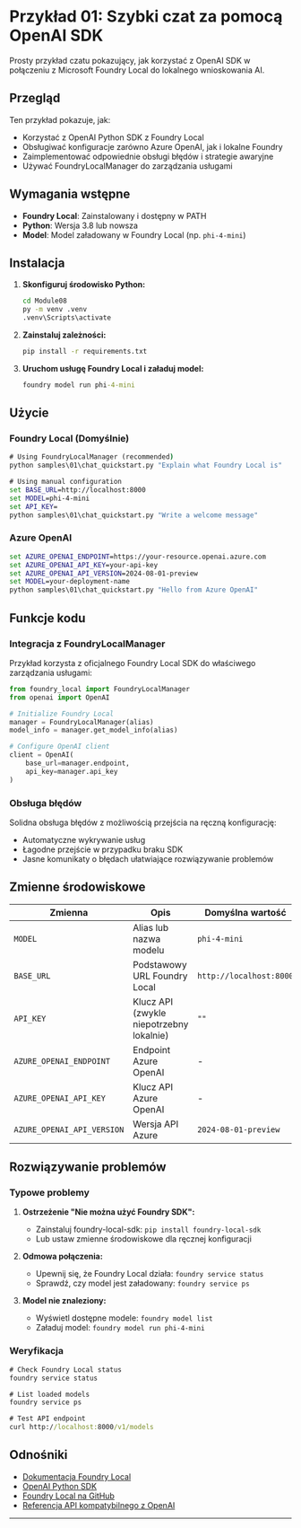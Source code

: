 <!--
CO_OP_TRANSLATOR_METADATA:
{
  "original_hash": "fb649a75048715165e76e20b366620a9",
  "translation_date": "2025-09-24T12:33:12+00:00",
  "source_file": "Module08/samples/01/README.md",
  "language_code": "pl"
}
-->
# Przykład 01: Szybki czat za pomocą OpenAI SDK

Prosty przykład czatu pokazujący, jak korzystać z OpenAI SDK w połączeniu z Microsoft Foundry Local do lokalnego wnioskowania AI.

## Przegląd

Ten przykład pokazuje, jak:
- Korzystać z OpenAI Python SDK z Foundry Local
- Obsługiwać konfiguracje zarówno Azure OpenAI, jak i lokalne Foundry
- Zaimplementować odpowiednie obsługi błędów i strategie awaryjne
- Używać FoundryLocalManager do zarządzania usługami

## Wymagania wstępne

- **Foundry Local**: Zainstalowany i dostępny w PATH
- **Python**: Wersja 3.8 lub nowsza
- **Model**: Model załadowany w Foundry Local (np. `phi-4-mini`)

## Instalacja

1. **Skonfiguruj środowisko Python:**
   ```cmd
   cd Module08
   py -m venv .venv
   .venv\Scripts\activate
   ```

2. **Zainstaluj zależności:**
   ```cmd
   pip install -r requirements.txt
   ```

3. **Uruchom usługę Foundry Local i załaduj model:**
   ```cmd
   foundry model run phi-4-mini
   ```


## Użycie

### Foundry Local (Domyślnie)

```cmd
# Using FoundryLocalManager (recommended)
python samples\01\chat_quickstart.py "Explain what Foundry Local is"

# Using manual configuration
set BASE_URL=http://localhost:8000
set MODEL=phi-4-mini
set API_KEY=
python samples\01\chat_quickstart.py "Write a welcome message"
```

### Azure OpenAI

```cmd
set AZURE_OPENAI_ENDPOINT=https://your-resource.openai.azure.com
set AZURE_OPENAI_API_KEY=your-api-key
set AZURE_OPENAI_API_VERSION=2024-08-01-preview
set MODEL=your-deployment-name
python samples\01\chat_quickstart.py "Hello from Azure OpenAI"
```


## Funkcje kodu

### Integracja z FoundryLocalManager

Przykład korzysta z oficjalnego Foundry Local SDK do właściwego zarządzania usługami:

```python
from foundry_local import FoundryLocalManager
from openai import OpenAI

# Initialize Foundry Local
manager = FoundryLocalManager(alias)
model_info = manager.get_model_info(alias)

# Configure OpenAI client
client = OpenAI(
    base_url=manager.endpoint,
    api_key=manager.api_key
)
```


### Obsługa błędów

Solidna obsługa błędów z możliwością przejścia na ręczną konfigurację:
- Automatyczne wykrywanie usług
- Łagodne przejście w przypadku braku SDK
- Jasne komunikaty o błędach ułatwiające rozwiązywanie problemów

## Zmienne środowiskowe

| Zmienna | Opis | Domyślna wartość | Wymagana |
|---------|------|------------------|----------|
| `MODEL` | Alias lub nazwa modelu | `phi-4-mini` | Nie |
| `BASE_URL` | Podstawowy URL Foundry Local | `http://localhost:8000` | Nie |
| `API_KEY` | Klucz API (zwykle niepotrzebny lokalnie) | `""` | Nie |
| `AZURE_OPENAI_ENDPOINT` | Endpoint Azure OpenAI | - | Dla Azure |
| `AZURE_OPENAI_API_KEY` | Klucz API Azure OpenAI | - | Dla Azure |
| `AZURE_OPENAI_API_VERSION` | Wersja API Azure | `2024-08-01-preview` | Nie |

## Rozwiązywanie problemów

### Typowe problemy

1. **Ostrzeżenie "Nie można użyć Foundry SDK":**
   - Zainstaluj foundry-local-sdk: `pip install foundry-local-sdk`
   - Lub ustaw zmienne środowiskowe dla ręcznej konfiguracji

2. **Odmowa połączenia:**
   - Upewnij się, że Foundry Local działa: `foundry service status`
   - Sprawdź, czy model jest załadowany: `foundry service ps`

3. **Model nie znaleziony:**
   - Wyświetl dostępne modele: `foundry model list`
   - Załaduj model: `foundry model run phi-4-mini`

### Weryfikacja

```cmd
# Check Foundry Local status
foundry service status

# List loaded models
foundry service ps

# Test API endpoint
curl http://localhost:8000/v1/models
```


## Odnośniki

- [Dokumentacja Foundry Local](https://learn.microsoft.com/azure/ai-foundry/foundry-local/)
- [OpenAI Python SDK](https://github.com/openai/openai-python)
- [Foundry Local na GitHub](https://github.com/microsoft/Foundry-Local)
- [Referencja API kompatybilnego z OpenAI](https://learn.microsoft.com/azure/ai-foundry/foundry-local/how-to/how-to-integrate-with-inference-sdks)

---

